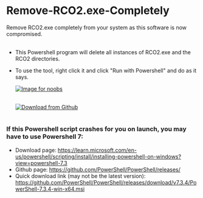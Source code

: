 # Remove-RCO2.exe-Completely
Remove RCO2.exe completely from your system as this software is now compromised.<br><br>
- This Powershell program will delete all instances of RCO2.exe and the RCO2 directories.

- To use the tool, right click it and click "Run with Powershell" and do as it says.
<ul><a href="https://cdn.discordapp.com/attachments/753561208073879642/1114871401896226906/MHJ5cgtGjl.webp">
  <img src="https://cdn.discordapp.com/attachments/753561208073879642/1114871401896226906/MHJ5cgtGjl.webp" alt="Image for noobs" style="cursor:pointer;"/>
</a><br><br></ul>
<ul><a href="https://github.com/Knewest/Remove-RCO2.exe-Completely/releases/">
  <img src="https://cdn.discordapp.com/attachments/753561208073879642/1110739988712271873/DownloadButtonFromGithub.webp" alt="Download from Github" style="cursor:pointer;"/>
</a></ul>

#

### If this Powershell script crashes for you on launch, you may have to use Powershell 7: <br> 
- Download page: https://learn.microsoft.com/en-us/powershell/scripting/install/installing-powershell-on-windows?view=powershell-7.3 <br>
- Github page: https://github.com/PowerShell/PowerShell/releases/ <br>
- Quick download link (may not be the latest version): https://github.com/PowerShell/PowerShell/releases/download/v7.3.4/PowerShell-7.3.4-win-x64.msi
